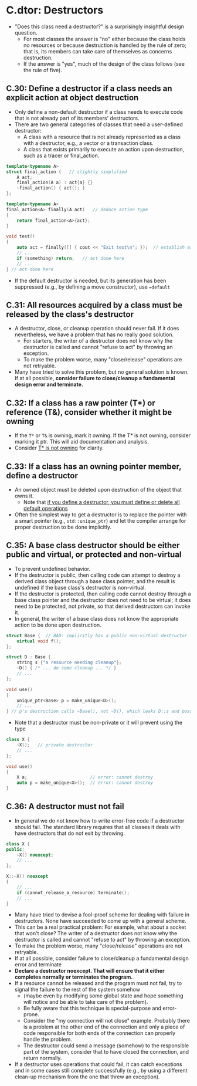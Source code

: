# C.dtor: Destructors
- "Does this class need a destructor?" is a surprisingly insightful design question.
  - For most classes the answer is "no" either because the class holds no resources or because destruction is handled by the rule of zero; that is, its members can take care of themselves as concerns destruction.
  - If the answer is "yes", much of the design of the class follows (see the rule of five).

## C.30: Define a destructor if a class needs an explicit action at object destruction
- Only define a non-default destructor if a class needs to execute code that is not already part of its members' destructors.
- There are two general categories of classes that need a user-defined destructor:
  - A class with a resource that is not already represented as a class with a destructor, e.g., a vector or a transaction class.
  - A class that exists primarily to execute an action upon destruction, such as a tracer or final_action.

```cpp
template<typename A>
struct final_action {   // slightly simplified
    A act;
    final_action(A a) : act{a} {}
    ~final_action() { act(); }
};

template<typename A>
final_action<A> finally(A act)   // deduce action type
{
    return final_action<A>{act};
}

void test()
{
    auto act = finally([] { cout << "Exit test\n"; });  // establish exit action
    // ...
    if (something) return;   // act done here
    // ...
} // act done here
```
- If the default destructor is needed, but its generation has been suppressed (e.g., by defining a move constructor), use `=default`

## C.31: All resources acquired by a class must be released by the class's destructor
- A destructor, close, or cleanup operation should never fail. If it does nevertheless, we have a problem that has no really good solution.
  - For starters, the writer of a destructor does not know why the destructor is called and cannot "refuse to act" by throwing an exception.
  - To make the problem worse, many "close/release" operations are not retryable.
- Many have tried to solve this problem, but no general solution is known. If at all possible, **consider failure to close/cleanup a fundamental design error and terminate.**

## C.32: If a class has a raw pointer (T*) or reference (T&), consider whether it might be owning
- If the `T*` or `T&` is owning, mark it owning. If the T* is not owning, consider marking it ptr. This will aid documentation and analysis.
- Consider [T* is not owning](R.md#r3-a-raw-pointer-a-t-is-non-owning) for clarity.

## C.33: If a class has an owning pointer member, define a destructor
- An owned object must be deleted upon destruction of the object that owns it.
  - Note that [if you define a destructor, you must define or delete all default operations](C.defop.md#c21-if-you-define-or-delete-any-copy-move-or-destructor-function-define-or-delete-them-all)
- Often the simplest way to get a destructor is to replace the pointer with a smart pointer (e.g., `std::unique_ptr`) and let the compiler arrange for proper destruction to be done implicitly.

## C.35: A base class destructor should be either public and virtual, or protected and non-virtual
- To prevent undefined behavior.
- If the destructor is public, then calling code can attempt to destroy a derived class object through a base class pointer, and the result is undefined if the base class's destructor is non-virtual.
- If the destructor is protected, then calling code cannot destroy through a base class pointer and the destructor does not need to be virtual; it does need to be protected, not private, so that derived destructors can invoke it.
- In general, the writer of a base class does not know the appropriate action to be done upon destruction.
```cpp
struct Base {  // BAD: implicitly has a public non-virtual destructor
    virtual void f();
};

struct D : Base {
    string s {"a resource needing cleanup"};
    ~D() { /* ... do some cleanup ... */ }
    // ...
};

void use()
{
    unique_ptr<Base> p = make_unique<D>();
    // ...
} // p's destruction calls ~Base(), not ~D(), which leaks D::s and possibly more
```
- Note that a destructor must be non-private or it will prevent using the type
```cpp
class X {
    ~X();   // private destructor
    // ...
};

void use()
{
    X a;                        // error: cannot destroy
    auto p = make_unique<X>();  // error: cannot destroy
}
```

## C.36: A destructor must not fail
- In general we do not know how to write error-free code if a destructor should fail. The standard library requires that all classes it deals with have destructors that do not exit by throwing.
```cpp
class X {
public:
    ~X() noexcept;
    // ...
};

X::~X() noexcept
{
    // ...
    if (cannot_release_a_resource) terminate();
    // ...
}
```
- Many have tried to devise a fool-proof scheme for dealing with failure in destructors. None have succeeded to come up with a general scheme.
- This can be a real practical problem: For example, what about a socket that won't close? The writer of a destructor does not know why the destructor is called and cannot "refuse to act" by throwing an exception.
- To make the problem worse, many "close/release" operations are not retryable.
- If at all possible, consider failure to close/cleanup a fundamental design error and terminate
- **Declare a destructor noexcept. That will ensure that it either completes normally or terminates the program.**
- If a resource cannot be released and the program must not fail, try to signal the failure to the rest of the system somehow
  - (maybe even by modifying some global state and hope something will notice and be able to take care of the problem).
  - Be fully aware that this technique is special-purpose and error-prone.
  - Consider the "my connection will not close" example. Probably there is a problem at the other end of the connection and only a piece of code responsible for both ends of the connection can properly handle the problem.
  - The destructor could send a message (somehow) to the responsible part of the system, consider that to have closed the connection, and return normally.
- If a destructor uses operations that could fail, it can catch exceptions and in some cases still complete successfully (e.g., by using a different clean-up mechanism from the one that threw an exception).

